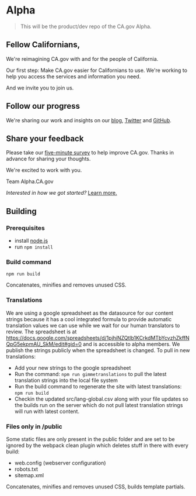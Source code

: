 # Alpha
>This will be the product/dev repo of the CA.gov Alpha. 

## Fellow Californians,
We're reimagining CA.gov with and for the people of California.

Our first step: Make CA.gov easier for Californians to use. We're working to help you access the services and information you need.

And we invite you to join us.

## Follow our progress
We're sharing our work and insights on our [blog](https://medium.com/cadotgov), [Twitter](https://twitter.com/cadotgov) and [GitHub](https://github.com/cagov).

## Share your feedback
Please take our [five-minute survey](https://www.surveymonkey.com/r/AlphaCAgov) to help improve CA.gov. Thanks in advance for sharing your thoughts.

We're excited to work with you.

Team Alpha.CA.gov


_Interested in how we got started?_ [Learn more.](https://medium.com/cadotgov/re-imagining-ca-gov-how-can-california-government-better-serve-its-people-c3212f843f1d)


## Building

### Prerequisites

- install <a href="https://nodejs.org">node.js</a>
- run ```npm install```

### Build command

```npm run build```

Concatenates, minifies and removes unused CSS.

### Translations

We are using a google spreadsheet as the datasource for our content strings because it has a cool integrated formula to provide automatic translation values we can use while we wait for our human translators to review. The spreadsheet is at https://docs.google.com/spreadsheets/d/1pjhiNZQtlb1KCrkdMTbYcvzhZkffNQpG5ekpmAU_SkM/edit#gid=0 and is accessible to alpha members. We publish the strings publicly when the spreadsheet is changed. To pull in new translations:

- Add your new strings to the google spreadsheet
- Run the command: ```npm run gimmetranslations``` to pull the latest translation strings into the local file system
- Run the build command to regenerate the site with latest translations: ```npm run build```
- Checkin the updated src/lang-global.csv along with your file updates so the builds run on the server which do not pull latest translation strings will run with latest content.

### Files only in /public

Some static files are only present in the public folder and are set to be ignored by the webpack clean plugin which deletes stuff in there with every build:

- web.config (webserver configuration)
- robots.txt
- sitemap.xml

Concatenates, minifies and removes unused CSS, builds template partials.

